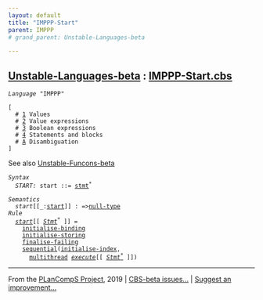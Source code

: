 ```yaml
---
layout: default
title: "IMPPP-Start"
parent: IMPPP
# grand_parent: Unstable-Languages-beta

---
```


[Unstable-Languages-beta] : [IMPPP-Start.cbs]
-----------------------------

<div class="highlighter-rouge"><pre class="highlight"><code><i class="keyword">Language</i> <span id="Language_IMPPP">"IMPPP"</span></code></pre></div>
<div class="highlighter-rouge"><pre class="highlight"><code>[
  # <a href="../IMPPP-1/index.html#SectionNumber_1">1</a> Values
  # <a href="../IMPPP-2/index.html#SectionNumber_2">2</a> Value expressions
  # <a href="../IMPPP-3/index.html#SectionNumber_3">3</a> Boolean expressions
  # <a href="../IMPPP-4/index.html#SectionNumber_4">4</a> Statements and blocks
  # <a href="../IMPPP-Disambiguation/index.html#SectionNumber_A">A</a> Disambiguation
]</code></pre></div>


 
See also [Unstable-Funcons-beta]


<div class="highlighter-rouge"><pre class="highlight"><code><i class="keyword">Syntax</i>
  <i class="keyword"></i><i class="var"><i class="var"><span id="VariableStem_START">START</span></i>:</i> <span class="syn-name"><span id="SyntaxName_start">start</span></span> ::= <span class="syn-name"><a href="../IMPPP-4/index.html#SyntaxName_stmt">stmt</a></span><sup class="sup">*</sup></code></pre></div>

<div class="highlighter-rouge"><pre class="highlight"><code><i class="keyword">Semantics</i>
  <i class="sem-name"><span id="SemanticsName_start">start</span></i>[[_:<span class="syn-name"><a href="#SyntaxName_start">start</a></span>]] : =><span class="name"><a href="../../../../../Funcons-beta/Values/Primitive/Null/index.html#Name_null-type">null-type</a></span>
<i class="keyword">Rule</i>
  <i class="sem-name"><a href="#SemanticsName_start">start</a></i>[[ <span id="Variable75_Stmt*"><i class="var"><a href="../IMPPP-4/index.html#VariableStem_Stmt">Stmt</a><sup class="sup">*</sup></i></span> ]] = 
    <span class="name"><a href="../../../../../Funcons-beta/Computations/Normal/Binding/index.html#Name_initialise-binding">initialise-binding</a></span> 
    <span class="name"><a href="../../../../../Funcons-beta/Computations/Normal/Storing/index.html#Name_initialise-storing">initialise-storing</a></span>
    <span class="name"><a href="../../../../../Funcons-beta/Computations/Abnormal/Failing/index.html#Name_finalise-failing">finalise-failing</a></span>
    <span class="name"><a href="../../../../../Funcons-beta/Computations/Normal/Flowing/index.html#Name_sequential">sequential</a></span>(<span class="name"><a href="../../../../../Unstable-Funcons-beta/Unstable-Computations/Normal/Indexing/index.html#Name_initialise-index">initialise-index</a></span>,
      <span class="name"><a href="../../../../../Unstable-Funcons-beta/Unstable-Computations/Threads/Multithreading/index.html#Name_multithread">multithread</a></span> <i class="sem-name"><a href="../IMPPP-4/index.html#SemanticsName_execute">execute</a></i>[[ <a href="#Variable75_Stmt*"><i class="var">Stmt<sup class="sup">*</sup></i></a> ]])</code></pre></div>



____

From the [PLanCompS Project], 2019 | [CBS-beta issues...] | [Suggest an improvement...]

[IMPPP-Start.cbs]: IMPPP-Start.cbs 
  "CBS SOURCE FILE"
[Funcons-beta]: /CBS-beta/docs/Funcons-beta
 "FUNCONS-BETA"
[Unstable-Funcons-beta]: /CBS-beta/docs/Unstable-Funcons-beta
  "UNSTABLE-FUNCONS-BETA"
[Languages-beta]: /CBS-beta/docs/Languages-beta
  "LANGUAGES-BETA"
[Unstable-Languages-beta]: /CBS-beta/docs/Unstable-Languages-beta
  "UNSTABLE-LANGUAGES-BETA"
[CBS-beta]:  "CBS-BETA"
[PLanCompS Project]: http://plancomps.org
  "PROGRAMMING LANGUAGE COMPONENTS AND SPECIFICATIONS PROJECT HOME PAGE"
[CBS-beta issues...]: https://github.com/plancomps/plancomps.github.io/issues
  "CBS-BETA ISSUE REPORTS ON GITHUB"
[Suggest an improvement...]: mailto:plancomps@gmail.com?Subject=CBS-beta%20-%20comment&Body=Re%3A%20CBS-beta%20specification%20at%20IMPPP/IMPPP-Start/IMPPP-Start.cbs%0A%0AComment/Query/Issue/Suggestion%3A%0A%0A%0ASignature%3A%0A 
  "GENERATE AN EMAIL TEMPLATE"
